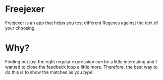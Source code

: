 # Freejexer

Freejexer is an app that helps you test different Regexes against the text of your choosing.

# Why?

Finding out just the right regular expression can be a little interesting and I wanted to close the feedback loop a little more.  Therefore, the best way to do this is to show the matches as you *type*!